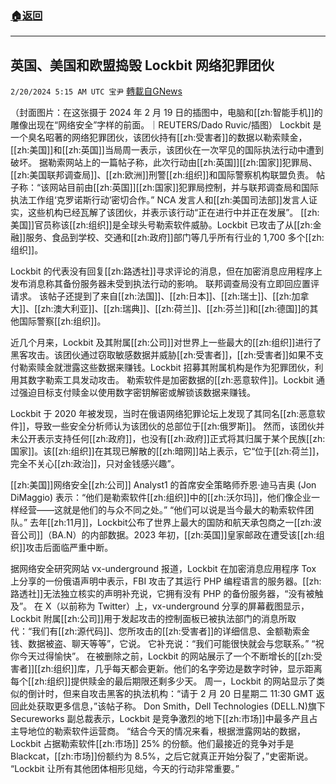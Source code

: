 ###  [:house:返回](README.md)
---


## 英国、美国和欧盟捣毁 Lockbit 网络犯罪团伙
`2/20/2024 5:15 AM UTC 宝尹` [轉載自GNews](https://gnews.org/articles/2324504)

（封面图片：在这张摄于 2024 年 2 月 19 日的插图中，电脑和[[zh:智能手机]]的雕像出现在“网络安全”字样的前面。｜REUTERS/Dado Ruvic/插图）
 Lockbit 是一个臭名昭著的网络犯罪团伙，该团伙持有[[zh:受害者]]的数据以勒索赎金，[[zh:美国]]和[[zh:英国]]当局周一表示，该团伙在一次罕见的国际执法行动中遭到破坏。
据勒索网站上的一篇帖子称，此次行动由[[zh:英国]][[zh:国家]]犯罪局、[[zh:美国联邦调查局]]、[[zh:欧洲]]刑警[[zh:组织]]和国际警察机构联盟负责。
帖子称：“该网站目前由[[zh:英国]][[zh:国家]]犯罪局控制，并与联邦调查局和国际执法工作组‘克罗诺斯行动’密切合作。”
NCA 发言人和[[zh:美国司法部]]发言人证实，这些机构已经瓦解了该团伙，并表示该行动“正在进行中并正在发展”。
[[zh:美国]]官员称该[[zh:组织]]是全球头号勒索软件威胁。Lockbit 已攻击了从[[zh:金融]]服务、食品到学校、交通和[[zh:政府]]部门等几乎所有行业的 1,700 多个[[zh:组织]]。

Lockbit 的代表没有回复[[zh:路透社]]寻求评论的消息，但在加密消息应用程序上发布消息称其备份服务器未受到执法行动的影响。
联邦调查局没有立即回应置评请求。
该帖子还提到了来自[[zh:法国]]、[[zh:日本]]、[[zh:瑞士]]、[[zh:加拿大]]、[[zh:澳大利亚]]、[[zh:瑞典]]、[[zh:荷兰]]、[[zh:芬兰]]和[[zh:德国]]的其他国际警察[[zh:组织]]。

近几个月来，Lockbit 及其附属[[zh:公司]]对世界上一些最大的[[zh:组织]]进行了黑客攻击。该团伙通过窃取敏感数据并威胁[[zh:受害者]]，[[zh:受害者]]如果不支付勒索赎金就泄露这些数据来赚钱。Lockbit 招募其附属机构是作为犯罪团伙，利用其数字勒索工具发动攻击。
勒索软件是加密数据的[[zh:恶意软件]]。Lockbit 通过强迫目标支付赎金以使用数字密钥解密或解锁该数据来赚钱。

Lockbit 于 2020 年被发现，当时在俄语网络犯罪论坛上发现了其同名[[zh:恶意软件]]，导致一些安全分析师认为该团伙的总部位于[[zh:俄罗斯]]。
然而，该团伙并未公开表示支持任何[[zh:政府]]，也没有[[zh:政府]]正式将其归属于某个民族[[zh:国家]]。该[[zh:组织]]在其现已解散的[[zh:暗网]]站上表示，它“位于[[zh:荷兰]]，完全不关心[[zh:政治]]，只对金钱感兴趣”。

[[zh:美国]]网络安全[[zh:公司]] Analyst1 的首席安全策略师乔恩·迪马吉奥 (Jon DiMaggio) 表示：“他们是勒索软件[[zh:组织]]中的[[zh:沃尔玛]]，他们像企业一样经营——这就是他们的与众不同之处。” “他们可以说是当今最大的勒索软件团队。”
去年[[zh:11月]]，Lockbit公布了世界上最大的国防和航天承包商之一[[zh:波音公司]]（BA.N）的内部数据。2023 年初，[[zh:英国]]皇家邮政在遭受该[[zh:组织]]攻击后面临严重中断。

据网络安全研究网站 vx-underground 报道，Lockbit 在加密消息应用程序 Tox 上分享的一份俄语声明中表示，FBI 攻击了其运行 PHP 编程语言的服务器。[[zh:路透社]]无法独立核实的声明补充说，它拥有没有 PHP 的备份服务器，“没有被触及”。
在 X（以前称为 Twitter）上，vx-underground 分享的屏幕截图显示，Lockbit 附属[[zh:公司]]用于发起攻击的控制面板已被执法部门的消息所取代：“我们有[[zh:源代码]]、您所攻击的[[zh:受害者]]的详细信息、金额勒索金钱、数据被盗、聊天等等”，它说。
它补充说：“我们可能很快就会与您联系。” “祝你今天过得愉快”。
在被删除之前，Lockbit 的网站展示了一个不断增长的[[zh:受害者]][[zh:组织]]库，几乎每天都会更新。他们的名字旁边是数字时钟，显示距离每个[[zh:组织]]提供赎金的最后期限还剩多少天。
周一，Lockbit 的网站显示了类似的倒计时，但来自攻击黑客的执法机构：“请于 2 月 20 日星期二 11:30 GMT 返回此处获取更多信息，”该帖子称。
Don Smith，Dell Technologies (DELL.N)旗下 Secureworks 副总裁表示，Lockbit 是竞争激烈的地下[[zh:市场]]中最多产且占主导地位的勒索软件运营商。
“结合今天的情况来看，根据泄露网站的数据，Lockbit 占据勒索软件[[zh:市场]] 25% 的份额。他们最接近的竞争对手是 Blackcat，[[zh:市场]]份额约为 8.5%，之后它就真正开始分裂了，”史密斯说。
“Lockbit 让所有其他团体相形见绌，今天的行动非常重要。”





